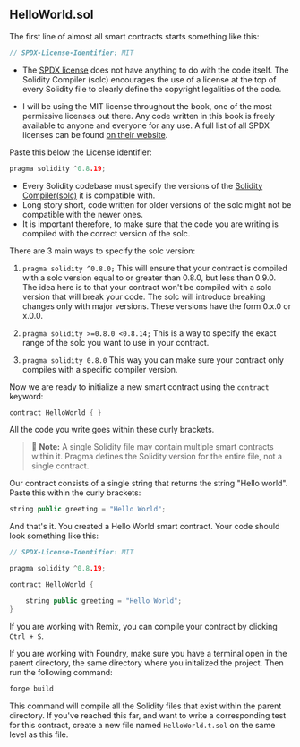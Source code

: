 ## HelloWorld.sol

The first line of almost all smart contracts starts something like this:

```cpp
// SPDX-License-Identifier: MIT
```

- The [SPDX license](https://spdx.dev/ "SPDX license") does not have anything to do with the code itself. The Solidity Compiler (solc) encourages the use of a license at the top of every Solidity file to clearly define the copyright legalities of the code.

- I will be using the MIT license throughout the book, one of the most permissive licenses out there. Any code written in this book is freely available to anyone and everyone for any use.
A full list of all SPDX licenses can be found [on their website](https://spdx.org/licenses/ "on their website").

Paste this below the License identifier:
```cpp
pragma solidity ^0.8.19;
```
- Every Solidity codebase must specify the versions of the [Solidity Compiler(solc)](https://www.npmjs.com/package/solc "Solidity Compiler(solc)") it is compatible with.
- Long story short, code written for older versions of the solc might not be compatible with the newer ones.
- It is important therefore, to make sure that the code you are writing is compiled with the correct version of the solc.

There are 3 main ways to specify the solc version:
 
1. `pragma solidity ^0.8.0;`
This will ensure that your contract is compiled with a solc version equal to or greater than 0.8.0, but less than 0.9.0.
The idea here is to that your contract won't be compiled with a solc version that will break your code.
The solc will introduce breaking changes only with major versions.
These versions have the form 0.x.0 or x.0.0.

2. `pragma solidity >=0.8.0 <0.8.14;`
This is a way to specify the exact range of the solc you want to use in your contract.

3. `pragma solidity 0.8.0`
This way you can make sure your contract only compiles with a specific compiler version.

Now we are ready to initialize a new smart contract using the `contract` keyword:
```cpp
contract HelloWorld { }
```
All the code you write goes within these curly brackets.

> 📝  **Note:**
> A single Solidity file may contain multiple smart contracts within it. 
> Pragma defines the Solidity version for the entire file, not a single contract.

Our contract consists of a single string that returns the string "Hello world".
Paste this within the curly brackets:

```cpp
string public greeting = "Hello World";
```

And that's it. You created a Hello World smart contract. Your code should look something like this:
```cpp
// SPDX-License-Identifier: MIT

pragma solidity ^0.8.19;

contract HelloWorld {

    string public greeting = "Hello World";
}
```

If you are working with Remix, you can compile your contract by clicking `Ctrl + S`.

If you are working with Foundry, make sure you have a terminal open in the parent directory, the same directory where you initalized the project.
Then run the following command:

```sh
forge build
```

This command will compile all the Solidity files that exist within the parent directory.
If you've reached this far, and want to write a corresponding test for this contract, create a new file named `HelloWorld.t.sol` on the same level as this file.